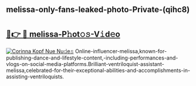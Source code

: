 ## melissa-only-fans​-leaked-photo​-Private-(qihc8)


# <h2><a href="https://mediaupload.pro?title=melissa&ref=git">🔗👉 🔴 melissa-P𝚑ot𝚘𝚜-V𝚒d𝚎o</a></h2>

[![Corinna Kopf Nue Nu𝚍e𝚜](https://i.imgur.com/0qMVB7G.gif)](https://mediaupload.pro?title=melissa&ref=git)
Online-influencer-melissa,known-for-publishing-dance-and-lifestyle-content,-including-performances-and-vlogs-on-social-media-platforms.Brilliant-ventriloquist-assistant-melissa,celebrated-for-their-exceptional-abilities-and-accomplishments-in-assisting-ventriloquists.  